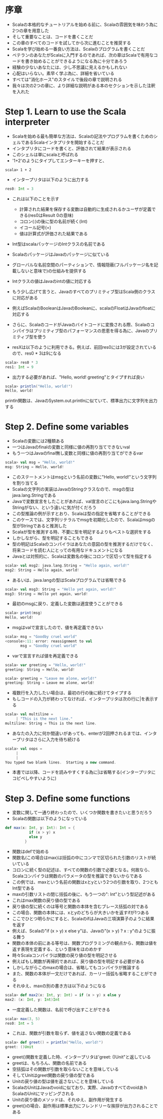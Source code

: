 # 序章
- Scalaの本格的なチュートリアルを始める前に、Scalaの雰囲気を味わう為に2つの章を用意した
- そして重要なことは、コードを書くことだ
- この章のすべてのコードを試してから次に進むことを推奨する
- Scalaを学び始める一番良い方法は、Scalaのプログラムを書くことだ
- ベテランのあなたがScalaに入門するのであれば、次の章はScalaで有用なコードを書き始めることができるようになる為に十分であろう
- 経験の少ないあなたには、少し不思議に見えるかもしれない
- 心配はいらない。素早く学ぶ為に、詳細を省いている
- すべては"消化ホース"のスタイルで後段の章で説明される
- 我々は次の2つの章に、より詳細な説明がある本のセクションを示した注釈を入れた

# Step 1. Learn to use the Scala interpreter
- Scalaを始める最も簡単な方法は、Scalaの記法やプログラムを書くためのシェルであるScalaインタプリタを開始することだ
- インタプリタにコードを書くと、評価されて結果が表示される
- このシェルは単にscalaと呼ばれる
- '1+2'のようにタイプしてエンターキーを押すと、

```
scala> 1 + 2
```

- インタープリタは以下のように出力する

```scala
res0: Int = 3
```

- これは以下のことを示す
  - 計算された結果を保存する変数は自動的に生成されるかユーザが定義できる(res0はResult 0の意味)
  - コロン(:)の後に型の名前が続く(Int)
  - イコール記号(=)
  - 値は計算式が評価された結果である

- Int型はscalaパッケージのIntクラスの名前である
- ScalaのパッケージはJavaのパッケージに似ている
- グローバルな名前空間のパーティションで、情報隠蔽(フルパッケージ名を記載しないと意味で)の仕組みを提供する
- Intクラスの値はJavaのintの値に対応する
- もう少し広げて言うと、Javaのすべてのプリミティブ型はScala側のクラスに対応がある
- 例えばScalaのBooleanはJavaのBooleanに、scalaのFloatはJavaのfloatに対応する
- さらに、ScalaのコードがJavaのバイトコードに変換される際、Scalaのコンパイラはプリミティブ型のパフォーマンスの恩恵を得る為に、Javaのプリミティブ型を使う
- resXは以下のように利用できる。例えば、前回res0には3が設定されているので、res0 * 3は9になる

```scala
scala> res0 * 3
res1: Int = 9
```

- 出力する必要があれば、"Hello, world! greeting"とタイプすれば良い

```scala
scala> println("Hello, world!")
Hello, world!
```

println関数は、JavaのSystem.out.printlnに似ていて、標準出力に文字列を出力する

# Step 2. Define some variables
- Scalaの変数には2種類ある
- 一つはJavaのfinalの変数と同様に値の再割り当てできないval
- もう一つはJavaのfinal無し変数と同様に値の再割り当てができるvar

```scala
scala> val msg = "Hello, world!"
msg: String = Hello, world!
```

- このステートメントはmsgという名前の変数に"Hello, world!"という文字列を割り当てる
- Scalaの文字列の実装はJavaのStringクラスなので、msgの型はjava.lang.Stringである
- Javaで変数宣言をしたことがあれば、val宣言のどこにもjava.lang.StringやStringがない、という違いに気が付くだろう
- この型推論の例が示すとおり、Scalaは型の指定を省略することができる
- このケースでは、文字列リテラルでmsgを初期化したので、Scalaはmsgの型がStringであると推測した
- Scalaが型を推測する時、不要に型を明記するよりもベストな選択をする
- しかしながら、型を明記することもできる
- 型の明記はScalaのコンパイラはあなたの意図の型を推測するだけでなく、将来コードを読む人にとっての有用なドキュメントになる
- Javaとは対照的に、Scalaは変数名の後にコロンで区切って型を指定する

```scala
scala> val msg2: java.lang.String = "Hello again, world!"
msg2: String = Hello again, world!
```

- あるいは、java.langの型はScalaプログラムでは省略できる

```scala
scala> val msg3: String = "Hello yet again, world!"
msg3: String = Hello yet again, world!
```

- 最初のmsgに戻り、定義した変数は適宜使うことができる

```scala
scala> print(msg)
Hello, world!
```

- msgはvalで宣言したので、値を再定義できない

```scala
scala> msg = "Goodby cruel world"
<console>:11: error: reassignment to val
       msg = "Goodby cruel world"
```

- varで宣言すれば値を再定義できる

```scala
scala> var greeting = "Hello, world!"
greeting: String = Hello, world!

scala> greeting = "Leave me alone, world!"
greeting: String = Leave me alone, world!
```

- 複数行を入力したい場合は、最初の行の後に続けてタイプする
- もしコードの入力が終わってなければ、インタープリタは次の行に|を表示する

```scala
scala> val multiline =
     | "This is the next line."
multiline: String = This is the next line.
```

- あなたの入力に何か間違いがあっても、enterが2回押されるまでは、インタープリタはさらに入力を待ち続ける

```scala
scala> val oops =
     |
     |
You typed two blank lines.  Starting a new command.
```

- 本書では以降、コードを読みやすくする為に|は省略する(インタープリタにコピペしやすいように)

# Step 3. Define some functions
- 変数に関して一通り終わったので、いくつか関数を書きたいと思うだろう
- Scalaの関数は以下のようになっている

```scala
def max(x: Int, y: Int): Int = {
           if (x > y) x
           else y
         }
```

- 関数はdefで始める
- 関数名(この場合はmax)は括弧の中にコンマで区切られた引数のリストが続いている
- コロンに続く型の記述は、すべての関数の引数で必要となる。何故なら、Scalaコンパイラは関数のパラメータの型を推論できないからである
- この例では、maxという名前の関数はxとyという2つの引数を取り、2つともInt型である
- maxの引数リストの閉じ括弧の後に、もう一つの": Int"という型記述がある
- これはmax関数の戻り値の型である
- 戻り値の型に続くのは等号と関数の本体を含むブレース括弧の対である
- この場合、関数の本体には、xとyのどちらが大きいかを返すifが1つある
- ここでひとつ明らかにすると、ScalaのifはJavaの三項演算子のように結果を返す
- 例えば、Scalaの"if (x > y) x else y"は、Javaの"(x > y) ? x : y"のように振る舞う
- 関数の本体の前にある等号は、関数プログラミングの観点から、関数は値を返す表現を定義する、という意味をほのめかす
- 時々Scalaコンパイラは関数の戻り値の型を明記させる
- 例えばもし関数が再帰的であれば、戻り値の型を明記する必要がある
- しかしながらこのmaxの場合は、省略してもコンパイラが推論する
- また、関数の本体が一文だけであれば、カーリー括弧も省略することができる
- それゆえ、maxの別の書き方は以下のようになる

```scala
scala> def max2(x: Int, y: Int) = if (x > y) x else y
max2: (x: Int, y: Int)Int
```

- 一度定義した関数は、名前で呼び出すことができる

```scala
scala> max(3, 5)
res0: Int = 5
```

- これは、関数が引数を取らず、値を返さない関数の定義である

```scala
scala> def greet() = println("Hello, world!")
greet: ()Unit
```

- greet()関数を定義した時、インタープリタは'greet: ()Unit"と返している
- greetは、もちろん、関数の名前である
- 空括弧はその関数が引数を取らないことを意味している
- そしてUnitはgreet関数の戻り値の型である
- Unitの戻り値の型は値を返さないことを意味している
- ScalaのUnitはJavaのvoidに似ており、実際、JavaのすべてのvoidあｈScalaのUnitにマッピングされる
- Unitの戻り値のメソッドは、それゆえ、副作用が発生する
- greet()の場合、副作用は標準出力にフレンドリーな挨拶が出力されることである




















